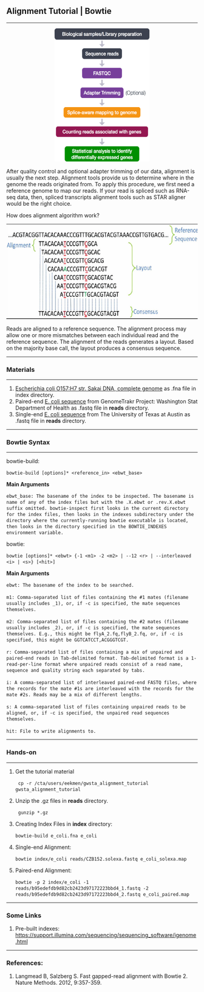 ## __Alignment Tutorial | Bowtie__

--- 
<p align="center">
<img src="RNAseqWorkflow.png" alt="rna"
	title="RNA" width="250" height="350" />
</p>

After quality control and optional adapter trimming of our data, alignment is usually the next step. Alignment tools provide us to determine where in the genome the reads originated from. To apply this procedure, we first need a reference genome to map our reads. If your read is spliced such as RNA-seq data, then, spliced transcripts alignment tools such as STAR aligner would be the right choice. 

How does alignment algorithm work?

<p align="center">
<img src="aln.jpg" alt="rna"
	title="RNA" width="650" height="250" />
</p>

Reads are aligned to a reference sequence. The alignment process may allow one or more mismatches between each individual read and the reference sequence. The alignment of the reads generates a layout. Based on the majority base call, the layout produces a consensus sequence. 
___
### __Materials__
___
1. [Escherichia coli O157:H7 str. Sakai DNA, complete genome](https://www.ncbi.nlm.nih.gov/nuccore/BA000007) as .fna file in index directory. 
2. Paired-end [E. coli sequence](https://www.ncbi.nlm.nih.gov/sra/SRX7753100[accn]) from GenomeTrakr Project: Washington Stat  Department of Health as .fastq file in __reads__ directory. 
3. Single-end [E. coli sequence](https://www.ncbi.nlm.nih.gov/sra/SRX7364424[accn]) from The University of Texas at Austin as .fastq file in __reads__ directory.


___
### __Bowtie Syntax__
___
bowtie-build:

    bowtie-build [options]* <reference_in> <ebwt_base>

__Main Arguments__

    ebwt_base: The basename of the index to be inspected. The basename is name of any of the index files but with the .X.ebwt or .rev.X.ebwt suffix omitted. bowtie-inspect first looks in the current directory for the index files, then looks in the indexes subdirectory under the directory where the currently-running bowtie executable is located, then looks in the directory specified in the BOWTIE_INDEXES environment variable.
    
bowtie:

    bowtie [options]* <ebwt> {-1 <m1> -2 <m2> | --12 <r> | --interleaved <i> | <s>} [<hit>]

__Main Arguments__

    ebwt: The basename of the index to be searched. 

    m1: Comma-separated list of files containing the #1 mates (filename usually includes _1), or, if -c is specified, the mate sequences themselves.

    m2: Comma-separated list of files containing the #2 mates (filename usually includes _2), or, if -c is specified, the mate sequences themselves. E.g., this might be flyA_2.fq,flyB_2.fq, or, if -c is specified, this might be GGTCATCCT,ACGGGTCGT.

    r: Comma-separated list of files containing a mix of unpaired and paired-end reads in Tab-delimited format. Tab-delimited format is a 1-read-per-line format where unpaired reads consist of a read name, sequence and quality string each separated by tabs. 

    i: A comma-separated list of interleaved paired-end FASTQ files, where the records for the mate #1s are interleaved with the records for the mate #2s. Reads may be a mix of different lengths. 

    s: A comma-separated list of files containing unpaired reads to be aligned, or, if -c is specified, the unpaired read sequences themselves. 

    hit: File to write alignments to. 
	
___
### __Hands-on__
___

1. Get the tutorial material

        cp -r /cta/users/eekmen/gwsta_alignment_tutorial gwsta_alignment_tutorial
2. Unzip the .gz files in __reads__ directory. 

        gunzip *.gz


3. Creating Index Files in __index__ directory:

       bowtie-build e_coli.fna e_coli

4. Single-end Alignment:

       bowtie index/e_coli reads/CZB152.solexa.fastq e_coli_solexa.map

5. Paired-end Alignment:

       bowtie -p 2 index/e_coli -1 reads/b95edefdb9d82cb2423d97172223bbd4_1.fastq -2 reads/b95edefdb9d82cb2423d97172223bbd4_2.fastq e_coli_paired.map

___

### __Some Links__

1. Pre-built indexes: https://support.illumina.com/sequencing/sequencing_software/igenome.html
___
### __References:__

1. Langmead B, Salzberg S. Fast gapped-read alignment with Bowtie 2. Nature Methods. 2012, 9:357-359.

